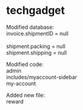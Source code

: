 # techgadget

Modified database:
<br />invoice.shipmentID = null  
<br />shipment.packing = null
<br />shipment.shipping = null

Modified code:
<br />admin
<br />includes/myaccount-sidebar
<br />my-account

Added new file:
<br />reward

